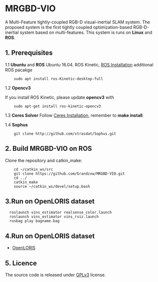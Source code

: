 # MRGBD-VIO
A Multi-Feature tightly-coupled RGB-D visual-inertial SLAM system. The proposed system is the first tightly coupled optimization-based RGB-D-inertial system based on multi-features. This system is runs on **Linux** and **ROS**.

## 1. Prerequisites
1.1 **Ubuntu** and **ROS**
Ubuntu 16.04. ROS Kinetic, [ROS Installation](http://wiki.ros.org/indigo/Installation/Ubuntu)
additional ROS pacakge

```
    sudo apt install ros-Kinetic-desktop-full
```

1.2 **Opencv3**

If you install ROS Kinetic, please update **opencv3** with 
```
    sudo apt-get install ros-kinetic-opencv3
```
1.3 **Ceres Solver**
Follow [Ceres Installation](http://ceres-solver.org/installation.html), remember to **make install**.

1.4 **Sophus**
```
    git clone http://github.com/strasdat/Sophus.git
```

## 2. Build MRGBD-VIO on ROS
Clone the repository and catkin_make:
```
    cd ~/catkin_ws/src
    git clone https://github.com/Grandzxw/MRGBD-VIO.git
    cd ../
    catkin_make
    source ~/catkin_ws/devel/setup.bash
```

## 3.Run on OpenLORIS dataset

```
  roslaunch vins_estimator realsense_color.launch
  roslaunch vins_estimator vins_rviz.launch
  rosbag play bagname.bag
```
## 4.Run on OpenLORIS dataset

+ [OpenLORIS](https://github.com/lifelong-robotic-vision/lifelong-slam)

## 5. Licence
The source code is released under [GPLv3](http://www.gnu.org/licenses/) license.

